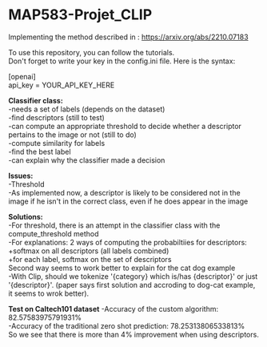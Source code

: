 # MAP583-Projet_CLIP  
Implementing the method described in : https://arxiv.org/abs/2210.07183      

To use this repository, you can follow the tutorials.  
Don't forget to write your key in the config.ini file. Here is the syntax:

[openai]  
api_key = YOUR_API_KEY_HERE


**Classifier class:**  
-needs a set of labels (depends on the dataset)  
-find descriptors (still to test)  
-can compute an appropriate threshold to decide whether a descriptor pertains to the image or not (still to do)  
-compute similarity for labels  
-find the best label  
-can explain why the classifier made a decision  


**Issues:**    
-Threshold  
-As implemented now, a descriptor is likely to be considered not in the image if he isn't in the correct class, even if he does appear in the image  


**Solutions:**  
-For threshold, there is an attempt in the classifier class with the compute_threshold method   
-For explanations:  2 ways of computing the probabiltiies for descriptors:  
	+softmax on all descriptors (all labels combined)  
	+for each label, softmax on the set of descriptors  
	Second way seems to work better to explain for the cat dog example  
-With Clip, should we tokenize '{category} which is/has {descriptor}' or just '{descriptor}'. (paper says first solution and accroding to dog-cat example, it seems to wrok better).  

**Test on Caltech101 dataset**
-Accuracy of the custom algorithm: 82.57583975791931%  
-Accuracy of the traditional zero shot prediction: 78.25313806533813%  
So we see that there is more than 4% improvement when using descriptors.  